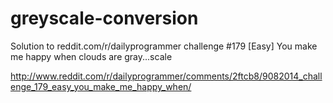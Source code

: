 greyscale-conversion
====================

Solution to reddit.com/r/dailyprogrammer challenge #179 [Easy] You make me happy when clouds are gray...scale

http://www.reddit.com/r/dailyprogrammer/comments/2ftcb8/9082014_challenge_179_easy_you_make_me_happy_when/
